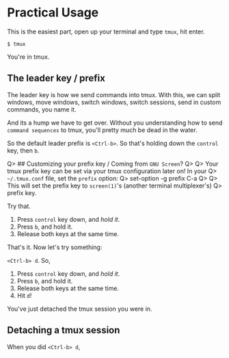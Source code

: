 # Practical Usage

This is the easiest part, open up your terminal and type `tmux`, hit enter.

    $ tmux

You're in tmux.

## The leader key / prefix

The leader key is how we send commands into tmux. With this, we can split windows, move windows, switch windows, switch sessions, send in custom commands, you name it.

And its a hump we have to get over. Without you understanding how to send `command sequences` to tmux, you'll pretty much be dead in the water.

So the default leader prefix is `<Ctrl-b>`. So that's holding down the `control` key, then `b`.

Q> ## Customizing your prefix key / Coming from ``GNU Screen``?
Q>
Q> Your tmux prefix key can be set via your tmux configuration later on!  In your
Q> `~/.tmux.conf` file, set the `prefix` option:
Q>     set-option -g prefix C-a
Q>
Q> This will set the prefix key to `screen(1)`'s (another terminal multiplexer's)
Q> prefix key.

Try that.

1. Press `control` key down, and *hold it*.
2. Press `b`, and hold it.
3. Release both keys at the same time.

That's it. Now let's try something:

`<Ctrl-b> d`. So,

1. Press `control` key down, and *hold it*.
2. Press `b`, and hold it.
3. Release both keys at the same time.
4. Hit `d`!

You've just detached the tmux session you were in.

## Detaching a tmux session

When you did `<Ctrl-b> d`, 
